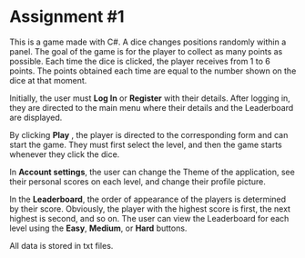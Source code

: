 # Assignment #1

This is a game made with C#. A dice changes positions randomly within a panel. The goal of the game is for the player to collect as many points as possible. Each time the dice is clicked, the player receives from 1 to 6 points. The points obtained each time are equal to the number shown on the dice at that moment.

Initially, the user must <b>Log In</b> or <b>Register</b> with their details. After logging in, they are directed to the main menu where their details and the Leaderboard are displayed.

By clicking <b>Play</b> , the player is directed to the corresponding form and can start the game. They must first select the level, and then the game starts whenever they click the dice.

In <b>Account settings</b>, the user can change the Theme of the application, see their personal scores on each level, and change their profile picture.

In the <b>Leaderboard</b>, the order of appearance of the players is determined by their score. Obviously, the player with the highest score is first, the next highest is second, and so on. The user can view the Leaderboard for each level using the <b>Easy</b>, <b>Medium</b>, or <b>Hard</b> buttons.

All data is stored in txt files.
